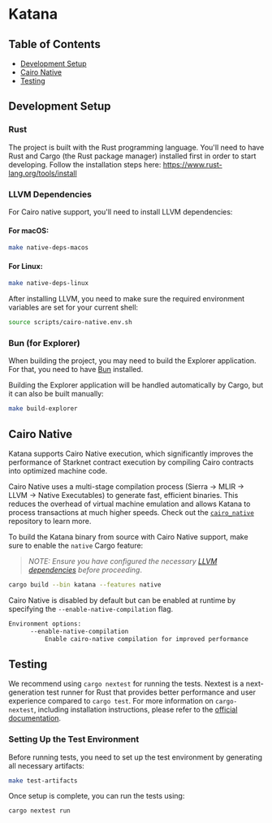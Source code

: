 # Katana

## Table of Contents

- [Development Setup](#development-setup)
- [Cairo Native](#cairo-native)
- [Testing](#testing)

## Development Setup

### Rust

The project is built with the Rust programming language. You'll need to have Rust and Cargo (the Rust package manager) installed first in order to start developing.
Follow the installation steps here: https://www.rust-lang.org/tools/install

### LLVM Dependencies

For Cairo native support, you'll need to install LLVM dependencies:

#### For macOS:
```bash
make native-deps-macos
```

#### For Linux:
```bash
make native-deps-linux
```

After installing LLVM, you need to make sure the required environment variables are set for your current shell:

```bash
source scripts/cairo-native.env.sh
```

### Bun (for Explorer)

When building the project, you may need to build the Explorer application. For that, you need to have [Bun](https://bun.sh/docs/installation) installed.

Building the Explorer application will be handled automatically by Cargo, but it can also be built manually:

```bash
make build-explorer
```

## Cairo Native

Katana supports Cairo Native execution, which significantly improves the performance of Starknet contract execution by compiling Cairo contracts into optimized machine code.

Cairo Native uses a multi-stage compilation process (Sierra → MLIR → LLVM → Native Executables) to generate fast, efficient binaries. This reduces the overhead of virtual machine emulation and allows Katana to process transactions at much higher speeds. Check out the [`cairo_native`](https://github.com/lambdaclass/cairo_native) repository to learn more.

To build the Katana binary from source with Cairo Native support, make sure to enable the `native` Cargo feature:

> _NOTE: Ensure you have configured the necessary [LLVM dependencies](#llvm-dependencies) before proceeding_.

```bash
cargo build --bin katana --features native
```

Cairo Native is disabled by default but can be enabled at runtime by specifying the `--enable-native-compilation` flag.

```bash
Environment options:
      --enable-native-compilation
          Enable cairo-native compilation for improved performance
```

## Testing

We recommend using `cargo nextest` for running the tests. Nextest is a next-generation test runner for Rust that provides better performance and user experience compared to `cargo test`. For more information on `cargo-nextest`, including installation instructions, please refer to the [official documentation](https://nexte.st/).

### Setting Up the Test Environment

Before running tests, you need to set up the test environment by generating all necessary artifacts:

```bash
make test-artifacts
```

Once setup is complete, you can run the tests using:

```bash
cargo nextest run
```
